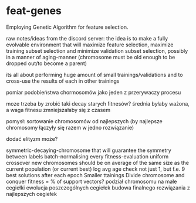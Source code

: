 # feat-genes
Employing Genetic Algorithm for feature selection.


raw notes/ideas from the discord server:
the idea is to make a fully evolvable environment that will maximize feature selection, maximize training subset selection and minimize validation subset selection, possibly in a manner of aging-manner (chromosome must be old enough to be dropped out/to become a parent)

its all about performing huge amount of small trainings/validations and to cross-use the results of each in other trainings

pomiar podobieństwa chormosomów jako jeden z przerywaczy procesu

moze trzeba by zrobić taki decay starych fitnesów? średnia byłaby ważona, a waga fitnesu zmniejszałaby się z czasem

pomysł: sortowanie chromosomów od najlepszych (by najlepsze chromosomy łączyły się razem w jedno rozwiązanie)

dodać elityzm może?

symmetric-decaying-chromosome that will guarantee the symmetry between labels
batch-normalising every fitness-evaluation
uniform crossover
new chromosomes should be on average of the same size as the current population (or current best)
log avg age
check not just 1, but f.e. 9 best solutions after each epoch
Smaller ttainings
Divide chromosome and conquer
fitness = % of support vectors?
podział chromosomu na małe cegiełki
ewolucja poszczególnych cegiełek
budowa finalnego rozwiązania z najlepszych cegiełek
